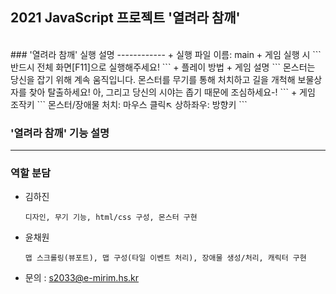 ## 2021 JavaScript 프로젝트 '열려라 참깨'

</br>
### '열려라 참깨' 실행 설명
------------
+ 실행 파일 이름: main
  + 게임 실행 시
  ```
  반드시 전체 화면[F11]으로 실행해주세요!
  ```
  + 플레이 방법
    + 게임 설명
      ```
      몬스터는 당신을 잡기 위해 계속 움직입니다. 
      몬스터를 무기를 통해 처치하고 길을 개척해 보물상자를 찾아 탈출하세요!
      아, 그리고 당신의 시야는 좁기 때문에 조심하세요-!
      ```
    + 게임 조작키
      ```
      몬스터/장애물 처치: 마우스 클릭↖
      상하좌우: 방향키 
      ```
      
### '열려라 참깨' 기능 설명
------------



### 역할 분담
+ 김하진 
  ```
  디자인, 무기 기능, html/css 구성, 몬스터 구현
  ```
+ 윤채원 
  ```
  맵 스크롤링(뷰포트), 맵 구성(타일 이벤트 처리), 장애물 생성/처리, 캐릭터 구현
  ```
+ 문의 : s2033@e-mirim.hs.kr
